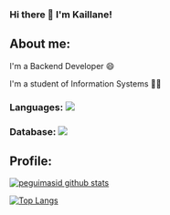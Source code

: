 ### Hi there 👋 I'm Kaillane!

## About me:

I'm a Backend Developer :smile:

I'm a student of Information Systems 👩‍💻

### Languages: <img src="https://img.shields.io/badge/Python-FFD43B?style=for-the-badge&logo=python&logoColor=blue"/>


### Database: <img src ="https://img.shields.io/badge/MySQL-005C84?style=for-the-badge&logo=mysql&logoColor=white"/>

## Profile:

[![peguimasid github stats](https://github-readme-stats.vercel.app/api?username=kaillanecmartins&show_icons=true&title_color=fff&icon_color=7159c1&text_color=f8f8f2&bg_color=171c24&count_private=true)](https://github.com/kaillanecmartins)

[![Top Langs](https://github-readme-stats.vercel.app/api/top-langs/?username=diego3g&layout=compact&title_color=fff&text_color=f8f8f2&hide=java&bg_color=171c24)](https://github.com/kaillanecmartins)
